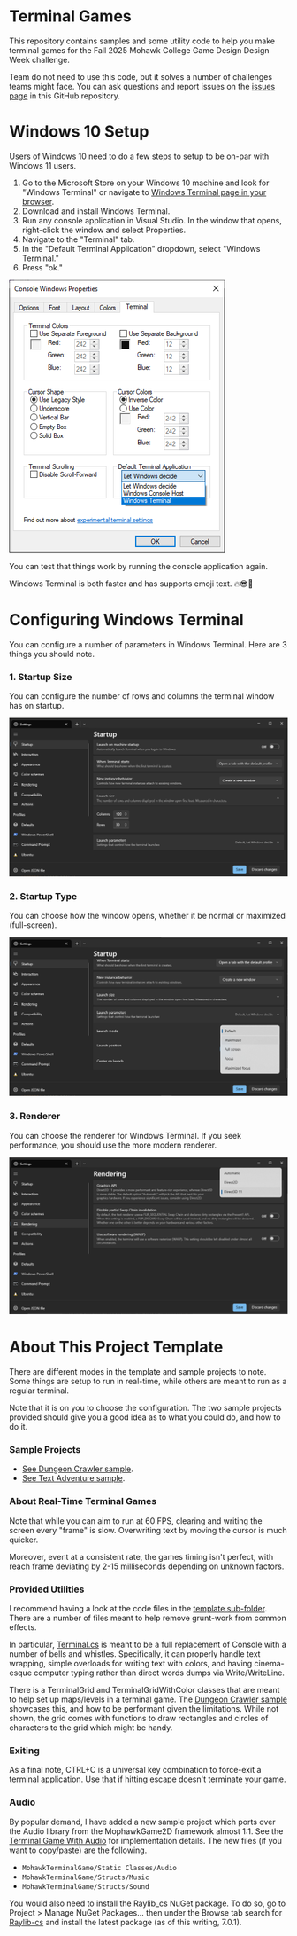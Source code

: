 # Terminal Games

This repository contains samples and some utility code to help you make terminal games for the Fall 2025 Mohawk College Game Design Design Week challenge.

Team do not need to use this code, but it solves a number of challenges teams might face. You can ask questions and report issues on the [issues page](https://github.com/MohawkRaphaelT/terminal-games/issues) in this GitHub repository.

# Windows 10 Setup

Users of Windows 10 need to do a few steps to setup to be on-par with Windows 11 users.

1. Go to the Microsoft Store on your Windows 10 machine and look for "Windows Terminal" or navigate to [Windows Terminal page in your browser](https://apps.microsoft.com/detail/9n0dx20hk701?hl=en-GB&gl=CA).
2. Download and install Windows Terminal.
3. Run any console application in Visual Studio. In the window that opens, right-click the window and select Properties.
4. Navigate to the "Terminal" tab.
5. In the "Default Terminal Application" dropdown, select "Windows Terminal."
6. Press "ok."

![config-windows-terminal](https://github.com/MohawkRaphaelT/terminal-games/blob/main/res/config%20windows%20terminal.png)

You can test that things work by running the console application again.

Windows Terminal is both faster and has supports emoji text. 🔥😎🎉

# Configuring Windows Terminal

You can configure a number of parameters in Windows Terminal. Here are 3 things you should note.

### 1. Startup Size

You can configure the number of rows and columns the terminal window has on startup.

![windows terminal startup size](https://github.com/MohawkRaphaelT/terminal-games/blob/main/res/windows%20terminal%20startup%20size.png)

### 2. Startup Type

You can choose how the window opens, whether it be normal or maximized (full-screen).

![windows terminal startup type](https://github.com/MohawkRaphaelT/terminal-games/blob/main/res/windows%20terminal%20startup%20type.png)

### 3. Renderer

You can choose the renderer for Windows Terminal. If you seek performance, you should use the more modern renderer.

![windows terminal renderer](https://github.com/MohawkRaphaelT/terminal-games/blob/main/res/windows%20terminal%20renderer.png)

# About This Project Template

There are different modes in the template and sample projects to note. Some things are setup to run in real-time, while others are meant to run as a regular terminal.

Note that it is on you to choose the configuration. The two sample projects provided should give you a good idea as to what you could do, and how to do it.

### Sample Projects

* [See Dungeon Crawler sample](https://github.com/MohawkRaphaelT/terminal-games/tree/main/DungeonCrawlerSample).
* [See Text Adventure sample](https://github.com/MohawkRaphaelT/terminal-games/tree/main/TextAdventureSample).

### About Real-Time Terminal Games

Note that while you can aim to run at 60 FPS, clearing and writing the screen every "frame" is slow. Overwriting text by moving the cursor is much quicker.

Moreover, event at a consistent rate, the games timing isn't perfect, with reach frame deviating by 2-15 milliseconds depending on unknown factors.

### Provided Utilities

I recommend having a look at the code files in the [template sub-folder](https://github.com/MohawkRaphaelT/terminal-games/tree/main/MohawkTerminalGame/MohawkTerminalGame). There are a number of files meant to help remove grunt-work from common effects.

In particular, [Terminal.cs](https://github.com/MohawkRaphaelT/terminal-games/blob/main/MohawkTerminalGame/MohawkTerminalGame/Static%20Classes/Terminal.cs) is meant to be a full replacement of Console with a number of bells and whistles. Specifically, it can properly handle text wrapping, simple overloads for writing text with colors, and having cinema-esque computer typing rather than direct words dumps via Write/WriteLine.

There is a TerminalGrid and TerminalGridWithColor classes that are meant to help set up maps/levels in a terminal game. The [Dungeon Crawler sample](https://github.com/MohawkRaphaelT/terminal-games/tree/main/DungeonCrawlerSample) showcases this, and how to be performant given the limitations. While not shown, the grid comes with functions to draw rectangles and circles of characters to the grid which might be handy.

### Exiting

As a final note, CTRL+C is a universal key combination to force-exit a terminal application.  Use that if hitting escape doesn't terminate your game.

### Audio

By popular demand, I have added a new sample project which ports over the Audio library from the MophawkGame2D framework almost 1:1. See the [Terminal Game With Audio](https://github.com/MohawkRaphaelT/terminal-games/tree/main/TerminalGameWithAudio) for implementation details. The new files (if you want to copy/paste) are the following.

* `MohawkTerminalGame/Static Classes/Audio`
* `MohawkTerminalGame/Structs/Music`
* `MohawkTerminalGame/Structs/Sound`

You would also need to install the Raylib_cs NuGet package. To do so, go to Project > Manage NuGet Packages... then under the Browse tab search for [Raylib-cs](https://www.nuget.org/packages/Raylib-cs/7.0.1?_src=template) and install the latest package (as of this writing, 7.0.1).
